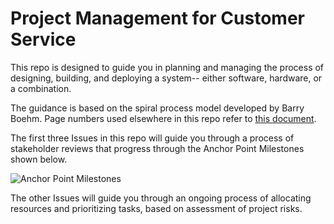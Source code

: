 # Project Management for Customer Service

This repo is designed to guide you in planning and managing the process of designing, building, and deploying a system-- either software, hardware, or a combination.

The guidance is based on the spiral process model developed by Barry Boehm. Page numbers used elsewhere in this repo refer to [this document](https://resources.sei.cmu.edu/asset_files/SpecialReport/2000_003_001_13655.pdf).

The first three Issues in this repo will guide you through a process of stakeholder reviews that progress through the Anchor Point Milestones shown below.

![Anchor Point Milestones](./anchorPoints.png)

The other Issues will guide you through an ongoing process of allocating resources and prioritizing tasks, based on assessment of project risks.
